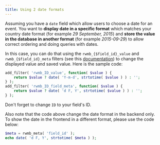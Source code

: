 ```yaml
---
title: Using 2 date formats
---
```


Assuming you have a `date` field which allow users to choose a date for an event. You want to **display date in a specific format** which matches your country date format (for example *29 September, 2015*) and **store the value in the database in another format** (for example *2015-09-29*) to allow correct ordering and doing queries with dates.

In this case, you can do that using the `rwmb_{$field_id}_value` and `rwmb_{$field_id}_meta` filters (see this [documentation](/filters/)) to change the displayed value and saved value. Here is the sample code:

```php
add_filter( 'rwmb_ID_value', function( $value ) {
    return $value ? date( 'Y-m-d', strtotime( $value ) ) : '';
} );
add_filter( 'rwmb_ID_field_meta', function( $value ) {
    return $value ? date( 'd F, Y', strtotime( $value ) ) : '';
} );
```

Don't forget to change `ID` to your field's ID.

Also note that the code above change the date format in the backend only. To show the date in the frontend in a different format, please use the code below:

```php
$meta = rwmb_meta( 'field_id' );
echo date( 'd F, Y', strtotime( $meta ) );
```